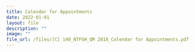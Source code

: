 ```yaml
---
title: Calendar for Appointments
date: 2022-01-01
layout: file
description: ""
image: ""
file_url: /files/[C] 140_NTFGH_QM 2018_Calendar for Appointments.pdf
---
```

